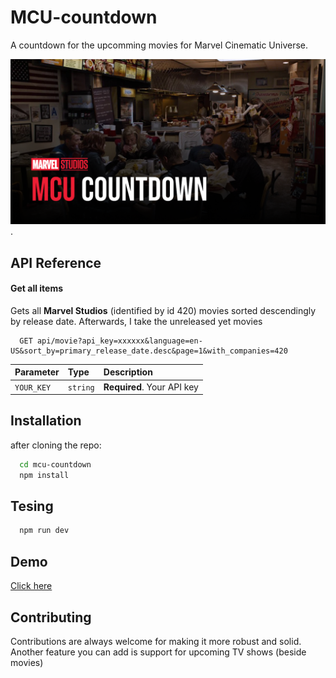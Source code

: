 
# MCU-countdown

A countdown for the upcomming movies for Marvel Cinematic Universe.

![MCU-countdown Thumbnail](https://raw.githubusercontent.com/adhamali450/mcu-countdown/master/public/facebook-preview-image.png?token=GHSAT0AAAAAABZNZEEOHUIKQ5DNSMBRON5YYZ5UBYA).




## API Reference

#### Get all items

Gets all **Marvel Studios** (identified by id 420) movies sorted descendingly by release date.
Afterwards, I take the unreleased yet movies 

```http
  GET api/movie?api_key=xxxxxx&language=en-US&sort_by=primary_release_date.desc&page=1&with_companies=420
```

| Parameter | Type     | Description                |
| :-------- | :------- | :------------------------- |
| `YOUR_KEY` | `string` | **Required**. Your API key |



## Installation

after cloning the repo:

```bash
  cd mcu-countdown
  npm install
```

## Tesing

```bash
  npm run dev
```
    
## Demo

[Click here](https://mcu-countdown.vercel.app/)


## Contributing

Contributions are always welcome for making it more robust and solid.
Another feature you can add is support for upcoming TV shows (beside movies)
